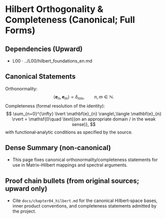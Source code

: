 # Hilbert Orthogonality & Completeness (Canonical; Full Forms)

## Dependencies (Upward)
- L00 · ../L00/hilbert_foundations_en.md

## Canonical Statements
Orthonormality:
$$
\langle \mathbf{e}_{n}, \mathbf{e}_{m} \rangle = \delta_{n m},\qquad n,m \in \mathbb{N}.
$$
Completeness (formal resolution of the identity):
$$
\sum_{n=0}^{\infty} \lvert \mathbf{e}_{n} \rangle\,\langle \mathbf{e}_{n} \rvert = \mathsf{I}\quad \text{(on an appropriate domain / in the weak sense)},
$$
with functional‑analytic conditions as specified by the source.

## Dense Summary (non‑canonical)
- This page fixes canonical orthonormality/completeness statements for use in Matrix–Hilbert mappings and spectral arguments.

## Proof chain bullets (from original sources; upward only)
- Cite `docs/chapter04_hilbert.md` for the canonical Hilbert‑space bases, inner product conventions, and completeness statements admitted by the project.
